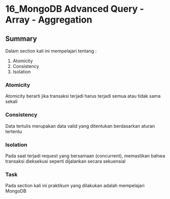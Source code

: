 # 16_MongoDB  Advanced Query - Array - Aggregation

## Summary
Dalam section kali ini mempelajari tentang :
1. Atomicity
2. Consistency
3. Isolation

### Atomicity
Atomicity berarti jika transaksi terjadi harus terjadi semua atau tidak sama sekali

### Consistency
Data tertulis merupakan data valid yang ditentukan berdasarkan aturan tertentu

### Isolation
Pada saat terjadi request yang bersamaan (concurrent), memastikan bahwa transaksi dieksekusi seperti dijalankan secara sekuensial

### Task 
Pada section kali ini praktikum yang dilakukan adalah mempelajari MongoDB 